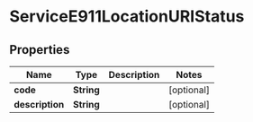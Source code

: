 

# ServiceE911LocationURIStatus

## Properties

Name | Type | Description | Notes
------------ | ------------- | ------------- | -------------
**code** | **String** |  |  [optional]
**description** | **String** |  |  [optional]




